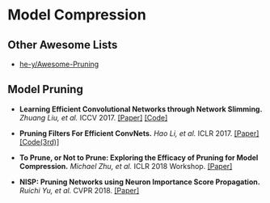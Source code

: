 # Model Compression

## Other Awesome Lists

- [he-y/Awesome-Pruning](https://github.com/he-y/Awesome-Pruning)

## Model Pruning

- **Learning Efficient Convolutional Networks through Network Slimming.** *Zhuang Liu, et al.* ICCV 2017. [[Paper]](https://arxiv.org/pdf/1708.06519) [[Code]](https://github.com/liuzhuang13/slimming)

- **Pruning Filters For Efficient ConvNets.** *Hao Li, et al.* ICLR 2017. [[Paper]](https://arxiv.org/pdf/1608.08710) [[Code(3rd)]](https://github.com/tyui592/Pruning_filters_for_efficient_convnets)

- **To Prune, or Not to Prune: Exploring the Efficacy of Pruning for Model Compression.** *Michael Zhu, et al.* ICLR 2018 Workshop. [[Paper]](https://arxiv.org/pdf/1710.01878.pdf)

- **NISP: Pruning Networks using Neuron Importance Score Propagation.** *Ruichi Yu, et al.* CVPR 2018. [[Paper]](https://arxiv.org/pdf/1711.05908)
